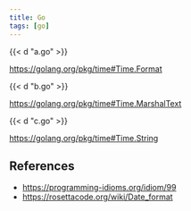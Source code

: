 ```yaml
---
title: Go
tags: [go]
---
```


{{< d "a.go" >}}

<https://golang.org/pkg/time#Time.Format>

{{< d "b.go" >}}

<https://golang.org/pkg/time#Time.MarshalText>

{{< d "c.go" >}}

<https://golang.org/pkg/time#Time.String>

## References

- <https://programming-idioms.org/idiom/99>
- <https://rosettacode.org/wiki/Date_format>
